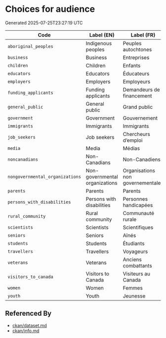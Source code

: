 # Choices for audience

Generated 2025-07-25T23:27:19 UTC

| Code | Label (EN) | Label (FR) |
|------|------------|------------|
| `aboriginal_peoples` | Indigenous peoples | Peuples autochtones |
| `business` | Business | Entreprises |
| `children` | Children | Enfants |
| `educators` | Educators | Éducateurs |
| `employers` | Employers | Employeurs |
| `funding_applicants` | Funding applicants | Demandeurs de financement |
| `general_public` | General public | Grand public |
| `government` | Government | Gouvernement |
| `immigrants` | Immigrants | Immigrants |
| `job_seekers` | Job seekers | Chercheurs d’emploi |
| `media` | Media | Médias |
| `noncanadians` | Non-Canadians | Non-Canadiens |
| `nongovernmental_organizations` | Non-governmental organizations | Organisations non governementales |
| `parents` | Parents | Parents |
| `persons_with_disabilities` | Persons with disabilities | Personnes handicapées |
| `rural_community` | Rural community | Communauté rurale |
| `scientists` | Scientists | Scientifiques |
| `seniors` | Seniors | Aînés |
| `students` | Students | Étudiants |
| `travellers` | Travellers | Voyageurs |
| `veterans` | Veterans | Anciens combattants |
| `visitors_to_canada` | Visitors to Canada | Visiteurs au Canada |
| `women` | Women | Femmes |
| `youth` | Youth | Jeunesse |


## Referenced By

- [ckan/dataset.md](../ckan/dataset.md)
- [ckan/info.md](../ckan/info.md)
